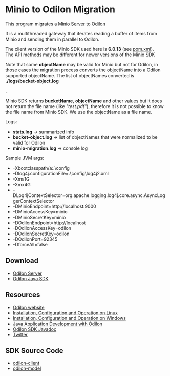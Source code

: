<h1>Minio to Odilon Migration</h1>

  <p>This program migrates a <a href="https://minio.io">Minio Server</a> 
  to <a href="https://odilon.io">Odilon</a></p>

  <p>It is a multithreaded gateway that iterates reading a buffer of items from Minio and sending them in parallel to Odilon.</p>

  <p>The client version of the Minio SDK used here is <b>6.0.13</b> (see 
    <a href="https://github.com/atolomei/miniomigration/blob/main/pom.xml">pom.xml</a>). <br/>
  The API methods may be different for newer versions of the Minio SDK</p>
  
  <p>Note that some <b>objectName</b> may be valid for Minio but not for Odilon, in those cases 
  the migration process converts the objectName into a Odilon supported objectName. The list of objectNames converted is <b>./logs/bucket-object.log</p></b>.</p>
  
  <p>Minio SDK returns <b>bucketName</b>, <b>objectName</b> and other values but it does not return the file name (like <i>"test.pdf"</i>), 
  therefore it is not possible to know the file name from Minio SDK. 
  We use the objectName as a file name.</p>
  
  <p>Logs:
  <ul>
  <li><b>stats.log</b> -> summarized info</li>
  <li><b>bucket-object.log</b> -> list of objectNames that were normalized to be valid for Odilon </li>
  <li><b>minio-migration.log</b> -> console log</li>
  </ul>
  </p>
  <p>
  Sample JVM args: 
  <ul>
  <li>-Xbootclasspath/a:.\config</li>
  <li>-Dlog4j.configurationFile=.\config\log4j2.xml</li>
  <li>-Xms1G</li>
  <li>-Xmx4G</li>
  <li>-DLog4jContextSelector=org.apache.logging.log4j.core.async.AsyncLoggerContextSelector</li>
  <li>-DMinioEndpoint=http://localhost:9000</li>
  <li>-DMinioAccessKey=minio</li>
  <li>-DMinioSecretKey=minio</li>
  <li>-DOdilonEndpoint=http://localhost</li>
  <li>-DOdilonAccessKey=odilon</li>
  <li>-DOdilonSecretKey=odilon</li>
  <li>-DOdilonPort=92345</li>
  <li>-DforceAll=false</li>
  </ul>
  </p>

<h2>Download</h2>
<p>
<ul>
<li><a href="https://odilon.io#download" target="_blank">Odilon Server</a></li>	
<li><a href="https://odilon.io#download" target="_blank">Odilon Java SDK</a></li>	
</ul>
</p>

<h2>Resources</h2>
<p>
<ul>
<li><a href="https://odilon.io" target="_blank">Odilon website</a></li>	
<li><a href="https://odilon.io/configuration-linux.html" target="_blank">Installation, Configuration and Operation on Linux</a></li>	
<li><a href="https://odilon.io/configuration-windows.html" target="_blank">Installation, Configuration and Operation on Windows</a></li>		
<li><a href="https://odilon.io/development.html" target="_blank">Java Application Development with Odilon</a></li>	
<li><a href="https://odilon.io/javadoc/index.html" target="_blank">Odilon SDK Javadoc</a></li>	
<li><a href="https://twitter.com/odilonSoftware" target="_blank">Twitter</a></li>
</ul>
</p>

<h2>SDK Source Code</h2>
<p>
<ul>
<li class="list-item"><a href="https://github.com/atolomei/odilon-client" target="_blank">odilon-client</a></li>
<li class="list-item"><a href="https://github.com/atolomei/odilon-model" target="_blank">odilon-model</a></li>
</ul>
</p>

